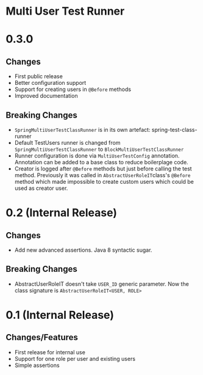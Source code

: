 Multi User Test Runner
======================

# 0.3.0

## Changes

* First public release
* Better configuration support
* Support for creating users in `@Before` methods
* Improved documentation

## Breaking Changes

* `SpringMultiUserTestClassRunner` is in its own artefact: spring-test-class-runner
* Default TestUsers runner is changed from `SpringMultiUserTestClassRunner` to `BlockMultiUserTestClassRunner`
* Runner configuration is done via `MultiUserTestConfig` annotation. Annotation can be added to a base class to reduce boilerplage code.
* Creator is logged after `@Before` methods but just before calling the test method. Previously 
  it was called in `AbstractUserRoleIT`class's `@Before` method which made impossible to create custom users
  which could be used as creator user.

# 0.2 (Internal Release)

## Changes

* Add new advanced assertions. Java 8 syntactic sugar.

## Breaking Changes

* AbstractUserRoleIT doesn't take `USER_ID` generic parameter. Now the class signature is `AbstractUserRoleIT<USER, ROLE>`

# 0.1 (Internal Release)

## Changes/Features

* First release for internal use
* Support for one role per user and existing users
* Simple assertions
